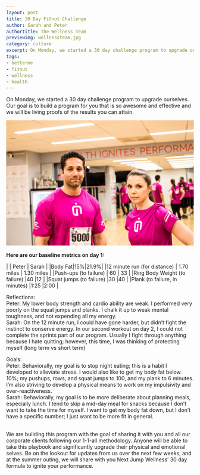 ```yaml
---
layout: post
title: 30 Day Fitnut Challenge
author: Sarah and Peter
authortitle: The Wellness Team
previewimg: wellnessteam.jpg
category: culture
excerpt: On Monday, we started a 30 day challenge program to upgrade ourselves. Our goal is to build a program for you that is so awesome and effective and we will be living proofs of the results you can attain.
tags:
- betterme
- fitnut
- wellness
- health
---
```


On Monday, we started a 30 day challenge program to upgrade ourselves. Our goal is to build a program for you that is so awesome and effective and we will be living proofs of the results you can attain.

![Bring it on!](/images/wellnessteam.jpg)

<b>Here are our baseline metrics on day 1:</b>

|   |  Peter | Sarah  |
|Body Fat|15%|21.9%|
|12 minute run (for distance)   | 1.70 miles  | 1.30 miles  |
|Push-ups (to failure)   | 60  | 33  |
|Ring Body Weight (to failure)   |40   |12   |
|Squat jumps (to failure)   |30   |40   |
|Plank (to failure, in minutes)   |1:25  |2:00   |

Reflections:
<br>
Peter: My lower body strength and cardio ability are weak. I performed very poorly on the squat jumps and planks. I chalk it up to weak mental toughness, and not expending all my energy. 
<br>
Sarah: On the 12 minute run, I could have gone harder, but didn’t fight the instinct to conserve energy. In our second workout on day 2, I could not complete the sprints part of our program. Usually I fight through anything because I hate quitting; however, this time, I was thinking of protecting myself (long term vs short term)

Goals:
<br>
Peter: Behaviorally, my goal is to stop night eating; this is a habit I developed to alleviate stress. I would also like to get my body fat below 10%; my pushups, rows, and squat jumps to 100, and my plank to 6 minutes. I’m also striving to develop a physical means to work on my impulsivity and over-reactiveness. 
<br>
Sarah: Behaviorally, my goal is to be more deliberate about planning meals, especially lunch. I tend to skip a mid-day meal for snacks because I don’t want to take the time for myself. I want to get my body fat down, but I don’t have a specific number; I just want to be more fit in general.  

<br>
We are building this program with the goal of sharing it with you and all our corporate clients following our 1-1-all methodology. Anyone will be able to take this playbook and significantly upgrade their physical and emotional selves. Be on the lookout for updates from us over the next few weeks, and at the summer outing, we will share with you Next Jump Wellness’ 30 day formula to ignite your performance.   

